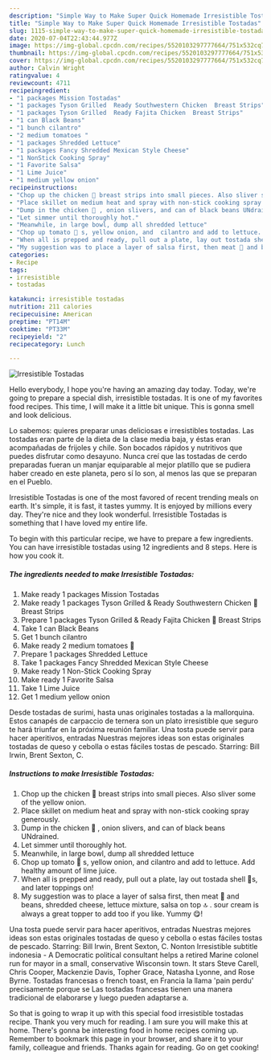 ```yaml
---
description: "Simple Way to Make Super Quick Homemade Irresistible Tostadas"
title: "Simple Way to Make Super Quick Homemade Irresistible Tostadas"
slug: 1115-simple-way-to-make-super-quick-homemade-irresistible-tostadas
date: 2020-07-04T22:43:44.977Z
image: https://img-global.cpcdn.com/recipes/5520103297777664/751x532cq70/irresistible-tostadas-recipe-main-photo.jpg
thumbnail: https://img-global.cpcdn.com/recipes/5520103297777664/751x532cq70/irresistible-tostadas-recipe-main-photo.jpg
cover: https://img-global.cpcdn.com/recipes/5520103297777664/751x532cq70/irresistible-tostadas-recipe-main-photo.jpg
author: Calvin Wright
ratingvalue: 4
reviewcount: 4711
recipeingredient:
- "1 packages Mission Tostadas"
- "1 packages Tyson Grilled  Ready Southwestern Chicken  Breast Strips"
- "1 packages Tyson Grilled  Ready Fajita Chicken  Breast Strips"
- "1 can Black Beans"
- "1 bunch cilantro"
- "2 medium tomatoes "
- "1 packages Shredded Lettuce"
- "1 packages Fancy Shredded Mexican Style Cheese"
- "1 NonStick Cooking Spray"
- "1 Favorite Salsa"
- "1 Lime Juice"
- "1 medium yellow onion"
recipeinstructions:
- "Chop up the chicken 🍗 breast strips into small pieces. Also sliver some of the yellow onion."
- "Place skillet on medium heat and spray with non-stick cooking spray generously."
- "Dump in the chicken 🍗 , onion slivers, and can of black beans UNdrained."
- "Let simmer until thoroughly hot."
- "Meanwhile, in large bowl, dump all shredded lettuce"
- "Chop up tomato 🍅 s, yellow onion, and  cilantro and add to lettuce. Add healthy amount of lime juice."
- "When all is prepped and ready, pull out a plate, lay out tostada shell 🐚s, and later toppings on!"
- "My suggestion was to place a layer of salsa first, then meat 🍖 and beans, shredded cheese, lettuce mixture, salsa on top 🔝 . sour cream is always a great topper to add too if you like.  Yummy 😋!"
categories:
- Recipe
tags:
- irresistible
- tostadas

katakunci: irresistible tostadas 
nutrition: 211 calories
recipecuisine: American
preptime: "PT14M"
cooktime: "PT33M"
recipeyield: "2"
recipecategory: Lunch

---
```



![Irresistible Tostadas](https://img-global.cpcdn.com/recipes/5520103297777664/751x532cq70/irresistible-tostadas-recipe-main-photo.jpg)

Hello everybody, I hope you're having an amazing day today. Today, we're going to prepare a special dish, irresistible tostadas. It is one of my favorites food recipes. This time, I will make it a little bit unique. This is gonna smell and look delicious.

Lo sabemos: quieres preparar unas deliciosas e irresistibles tostadas. Las tostadas eran parte de la dieta de la clase media baja, y éstas eran acompañadas de frijoles y chile. Son bocados rápidos y nutritivos que puedes disfrutar como desayuno. Nunca creí que las tostadas de cerdo preparadas fueran un manjar equiparable al mejor platillo que se pudiera haber creado en este planeta, pero sí lo son, al menos las que se preparan en el Pueblo.

Irresistible Tostadas is one of the most favored of recent trending meals on earth. It's simple, it is fast, it tastes yummy. It is enjoyed by millions every day. They're nice and they look wonderful. Irresistible Tostadas is something that I have loved my entire life.


To begin with this particular recipe, we have to prepare a few ingredients. You can have irresistible tostadas using 12 ingredients and 8 steps. Here is how you cook it.

<!--inarticleads1-->

##### The ingredients needed to make Irresistible Tostadas:

1. Make ready 1 packages Mission Tostadas
1. Make ready 1 packages Tyson Grilled &amp; Ready Southwestern Chicken 🍗 Breast Strips
1. Prepare 1 packages Tyson Grilled &amp; Ready Fajita Chicken 🍗 Breast Strips
1. Take 1 can Black Beans
1. Get 1 bunch cilantro
1. Make ready 2 medium tomatoes 🍅
1. Prepare 1 packages Shredded Lettuce
1. Take 1 packages Fancy Shredded Mexican Style Cheese
1. Make ready 1 Non-Stick Cooking Spray
1. Make ready 1 Favorite Salsa
1. Take 1 Lime Juice
1. Get 1 medium yellow onion


Desde tostadas de surimi, hasta unas originales tostadas a la mallorquina. Estos canapés de carpaccio de ternera son un plato irresistible que seguro te hará triunfar en la próxima reunión familiar. Una tosta puede servir para hacer aperitivos, entradas Nuestras mejores ideas son estas originales tostadas de queso y cebolla o estas fáciles tostas de pescado. Starring: Bill Irwin, Brent Sexton, C. 

<!--inarticleads2-->

##### Instructions to make Irresistible Tostadas:

1. Chop up the chicken 🍗 breast strips into small pieces. Also sliver some of the yellow onion.
1. Place skillet on medium heat and spray with non-stick cooking spray generously.
1. Dump in the chicken 🍗 , onion slivers, and can of black beans UNdrained.
1. Let simmer until thoroughly hot.
1. Meanwhile, in large bowl, dump all shredded lettuce
1. Chop up tomato 🍅 s, yellow onion, and  cilantro and add to lettuce. Add healthy amount of lime juice.
1. When all is prepped and ready, pull out a plate, lay out tostada shell 🐚s, and later toppings on!
1. My suggestion was to place a layer of salsa first, then meat 🍖 and beans, shredded cheese, lettuce mixture, salsa on top 🔝 . sour cream is always a great topper to add too if you like.  Yummy 😋!


Una tosta puede servir para hacer aperitivos, entradas Nuestras mejores ideas son estas originales tostadas de queso y cebolla o estas fáciles tostas de pescado. Starring: Bill Irwin, Brent Sexton, C. Nonton Irresistible subtitle indonesia - A Democratic political consultant helps a retired Marine colonel run for mayor in a small, conservative Wisconsin town. It stars Steve Carell, Chris Cooper, Mackenzie Davis, Topher Grace, Natasha Lyonne, and Rose Byrne. Tostadas francesas o french toast, en Francia la llama &#39;pain perdu&#39; precisamente porque se Las tostadas francesas tienen una manera tradicional de elaborarse y luego pueden adaptarse a. 

So that is going to wrap it up with this special food irresistible tostadas recipe. Thank you very much for reading. I am sure you will make this at home. There's gonna be interesting food in home recipes coming up. Remember to bookmark this page in your browser, and share it to your family, colleague and friends. Thanks again for reading. Go on get cooking!
